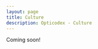 ```yaml
---
layout: page
title: Culture
description: Opticodex - Culture
---
```


<div class="alert alert-info" role="alert">
  Coming soon!
</div>